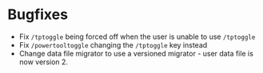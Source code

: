 # Bugfixes

* Fix `/tptoggle` being forced off when the user is unable to use `/tptoggle`
* Fix `/powertooltoggle` changing the `/tptoggle` key instead
* Change data file migrator to use a versioned migrator - user data file is now version 2.